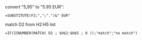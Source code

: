 convert "5,95" to "5.95 EUR":

```excel
=SUBSTITUTE(F2;",";".")&" EUR"
```

match D2 from H2:H5 list

```excel
=IF(ISNUMBER(MATCH( D2 ; $H$2:$H$5 ; 0 ));"match";"no match")
```